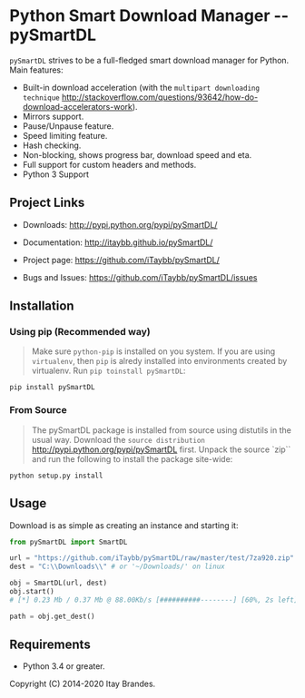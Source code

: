 # Python Smart Download Manager -- pySmartDL

`pySmartDL` strives to be a full-fledged smart download manager for Python. Main features:

* Built-in download acceleration (with the `multipart downloading technique` <http://stackoverflow.com/questions/93642/how-do-download-accelerators-work>).
* Mirrors support.
* Pause/Unpause feature.
* Speed limiting feature.
* Hash checking.
* Non-blocking, shows progress bar, download speed and eta.
* Full support for custom headers and methods.
* Python 3 Support

## Project Links

* Downloads: <http://pypi.python.org/pypi/pySmartDL/>

* Documentation: <http://itaybb.github.io/pySmartDL/>

* Project page: <https://github.com/iTaybb/pySmartDL/>

* Bugs and Issues: <https://github.com/iTaybb/pySmartDL/issues>

## Installation

### Using pip (Recommended way)

> Make sure `python-pip` is installed on you system.
> If you are using `virtualenv`, then `pip` is alredy installed into environments created by virtualenv.
> Run `pip toinstall pySmartDL`:

```shell
pip install pySmartDL
```

### From Source

> The pySmartDL package is installed from source using distutils in the usual way.  Download the `source distribution` <http://pypi.python.org/pypi/pySmartDL> first.  Unpack the source `zip`` and run the following to install the package site-wide:

```shell
python setup.py install
```

## Usage

Download is as simple as creating an instance and starting it:

```py
from pySmartDL import SmartDL

url = "https://github.com/iTaybb/pySmartDL/raw/master/test/7za920.zip"
dest = "C:\\Downloads\\" # or '~/Downloads/' on linux

obj = SmartDL(url, dest)
obj.start()
# [*] 0.23 Mb / 0.37 Mb @ 88.00Kb/s [##########--------] [60%, 2s left]

path = obj.get_dest()
```

## Requirements

* Python 3.4 or greater.

Copyright (C) 2014-2020 Itay Brandes.
